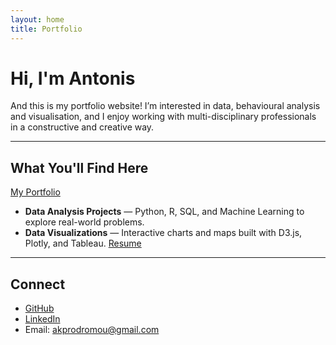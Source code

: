 ```yaml
---
layout: home
title: Portfolio
---
```


# Hi, I'm Antonis

And this is my portfolio website! I’m interested in data, behavioural analysis and visualisation, and I enjoy working with multi-disciplinary professionals in a constructive and creative way.

---

## What You'll Find Here

[My Portfolio](./pages/portfolio.md)  
- **Data Analysis Projects** — Python, R, SQL, and Machine Learning to explore real-world problems.
- **Data Visualizations** — Interactive charts and maps built with D3.js, Plotly, and Tableau.
<a href="../Antonis_Prodromou_Resume.pdf" target="_blank" rel="noopener noreferrer">Resume</a>

---

## Connect

- [GitHub](https://github.com/akprodromou)
- [LinkedIn](https://www.linkedin.com/in/antonis-prodromou-1b1bb02a6/)
- Email: akprodromou@gmail.com
